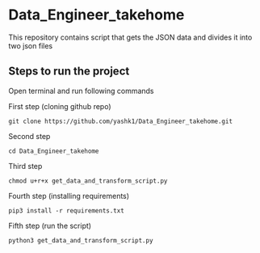 # Data_Engineer_takehome
This repository contains script that gets the JSON data and divides it into two json files

## Steps to run the project

Open terminal and run following commands

First step (cloning github repo)
```
git clone https://github.com/yashk1/Data_Engineer_takehome.git
```
Second step
```
cd Data_Engineer_takehome
```

Third step
```
chmod u+r+x get_data_and_transform_script.py   
```

Fourth step (installing requirements)
```
pip3 install -r requirements.txt
```


Fifth step (run the script)
```
python3 get_data_and_transform_script.py
```

